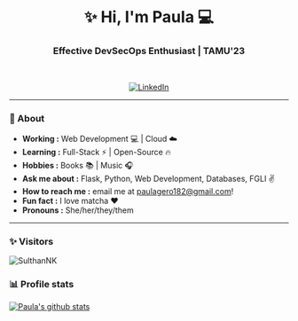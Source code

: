 <h1 align="center"> ✨ Hi, I'm Paula 💻 </h1>

<h3 align="center">  Effective DevSecOps Enthusiast | TAMU'23   </h3> <br>

<p align="center"> 
<a href="https://www.linkedin.com/in/~pau/"><img alt="LinkedIn" src="https://img.shields.io/badge/-Paula_Geronimo-blue?style=flat-square&logo=Linkedin&logoColor=white&link=https://www.linkedin.com/in/~pau/"></a>
</p>

---------------------------------------------------------------------------------------------------------------------------------------------------------------------------------
### 🤔 About
-  **Working :**  Web Development :computer: | Cloud :cloud: 
-  **Learning :** Full-Stack :zap: | Open-Source :fire:	
-  **Hobbies :** Books :books: | Music :headphones:
-  **Ask me about :** Flask, Python, Web Development, Databases, FGLI :v:
-  **How to reach me :** email me at paulagero182@gmail.com!
-  **Fun fact :** I love matcha :heart: 
-  **Pronouns :** She/her/they/them

---------------------------------------------------------------------------------------------------------------------------------------------------------------------------------
### ✨ Visitors 

<p align="left"> <img src="https://komarev.com/ghpvc/?username=SulthanNK" alt="SulthanNK" /> </p>

### 📊 Profile stats

[![Paula's github stats](https://github-readme-stats.vercel.app/api?username=paulageronimo&show_icons=true&title_color=fff&icon_color=79ff97&text_color=9f9f9f&bg_color=151515)](https://github.com/paulageronimo/paulageronimo/README.md)
